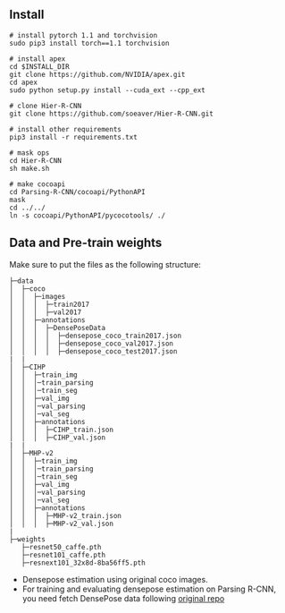 ## Install

```
# install pytorch 1.1 and torchvision
sudo pip3 install torch==1.1 torchvision

# install apex
cd $INSTALL_DIR
git clone https://github.com/NVIDIA/apex.git
cd apex
sudo python setup.py install --cuda_ext --cpp_ext

# clone Hier-R-CNN
git clone https://github.com/soeaver/Hier-R-CNN.git

# install other requirements
pip3 install -r requirements.txt

# mask ops
cd Hier-R-CNN
sh make.sh

# make cocoapi
cd Parsing-R-CNN/cocoapi/PythonAPI
mask
cd ../../
ln -s cocoapi/PythonAPI/pycocotools/ ./
```

## Data and Pre-train weights

  Make sure to put the files as the following structure:

  ```
  ├─data
  │  ├─coco
  │  │  ├─images
  │  │  │  ├─train2017
  │  │  │  ├─val2017
  │  │  ├─annotations
  │  │  │  ├─DensePoseData
  │  │  │  │  ├─densepose_coco_train2017.json
  │  │  │  │  ├─densepose_coco_val2017.json
  │  │  │  │  ├─densepose_coco_test2017.json
  |  |
  │  ├─CIHP
  │  │  ├─train_img
  │  │  │─train_parsing
  │  │  │─train_seg
  │  │  ├─val_img
  │  │  │─val_parsing
  │  │  │─val_seg  
  │  │  ├─annotations
  │  │  │  ├─CIHP_train.json
  │  │  │  ├─CIHP_val.json
  |  |
  │  ├─MHP-v2
  │  │  ├─train_img
  │  │  │─train_parsing
  │  │  │─train_seg
  │  │  ├─val_img
  │  │  │─val_parsing
  │  │  │─val_seg  
  │  │  ├─annotations
  │  │  │  ├─MHP-v2_train.json
  │  │  │  ├─MHP-v2_val.json
  |
  ├─weights
     ├─resnet50_caffe.pth
     ├─resnet101_caffe.pth
     ├─resnext101_32x8d-8ba56ff5.pth

  ```
  
  - Densepose estimation using original coco images.
  - For training and evaluating densepose estimation on Parsing R-CNN, you need fetch DensePose data following [original repo](https://github.com/facebookresearch/DensePose/blob/master/INSTALL.md#fetch-densepose-data)

